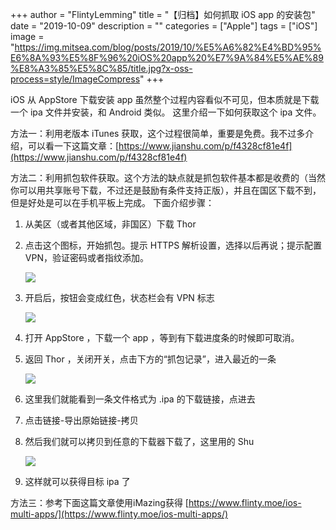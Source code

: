 +++
author = "FlintyLemming"
title = "【归档】如何抓取 iOS app 的安装包"
date = "2019-10-09"
description = ""
categories = ["Apple"]
tags = ["iOS"]
image = "https://img.mitsea.com/blog/posts/2019/10/%E5%A6%82%E4%BD%95%E6%8A%93%E5%8F%96%20iOS%20app%20%E7%9A%84%E5%AE%89%E8%A3%85%E5%8C%85/title.jpg?x-oss-process=style/ImageCompress"
+++

iOS 从 AppStore 下载安装 app 虽然整个过程内容看似不可见，但本质就是下载一个 ipa 文件并安装，和 Android 类似。
这里介绍一下如何获取这个 ipa 文件。

方法一：利用老版本 iTunes 获取，这个过程很简单，重要是免费。我不过多介绍，可以看一下这篇文章：[https://www.jianshu.com/p/f4328cf81e4f](https://www.jianshu.com/p/f4328cf81e4f)

方法二：利用抓包软件获取。这个方法的缺点就是抓包软件基本都是收费的（当然你可以用共享账号下载，不过还是鼓励有条件支持正版），并且在国区下载不到，但是好处是可以在手机平板上完成。
下面介绍步骤：

1. 从美区（或者其他区域，非国区）下载 Thor
2. 点击这个图标，开始抓包。提示 HTTPS 解析设置，选择以后再说；提示配置 VPN，验证密码或者指纹添加。
    
    ![](https://img.mitsea.com/blog/posts/2019/10/%E5%A6%82%E4%BD%95%E6%8A%93%E5%8F%96%20iOS%20app%20%E7%9A%84%E5%AE%89%E8%A3%85%E5%8C%85/1.jpg?x-oss-process=style/ImageCompress)
    
3. 开启后，按钮会变成红色，状态栏会有 VPN 标志
    
    ![](https://img.mitsea.com/blog/posts/2019/10/%E5%A6%82%E4%BD%95%E6%8A%93%E5%8F%96%20iOS%20app%20%E7%9A%84%E5%AE%89%E8%A3%85%E5%8C%85/2.jpg?x-oss-process=style/ImageCompress)
    
4. 打开 AppStore ，下载一个 app ，等到有下载进度条的时候即可取消。
5. 返回 Thor ，关闭开关，点击下方的“抓包记录”，进入最近的一条
    
    ![](https://img.mitsea.com/blog/posts/2019/10/%E5%A6%82%E4%BD%95%E6%8A%93%E5%8F%96%20iOS%20app%20%E7%9A%84%E5%AE%89%E8%A3%85%E5%8C%85/3.jpg?x-oss-process=style/ImageCompress)
    
6. 这里我们就能看到一条文件格式为 .ipa 的下载链接，点进去
7. 点击链接-导出原始链接-拷贝
8. 然后我们就可以拷贝到任意的下载器下载了，这里用的 Shu
    
    ![](https://img.mitsea.com/blog/posts/2019/10/%E5%A6%82%E4%BD%95%E6%8A%93%E5%8F%96%20iOS%20app%20%E7%9A%84%E5%AE%89%E8%A3%85%E5%8C%85/4.jpg?x-oss-process=style/ImageCompress)
    
9. 这样就可以获得目标 ipa 了

方法三：参考下面这篇文章使用iMazing获得
[https://www.flinty.moe/ios-multi-apps/](https://www.flinty.moe/ios-multi-apps/)